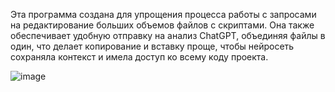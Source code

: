 Эта программа создана для упрощения процесса работы с запросами на редактирование больших объемов файлов с скриптами. Она также обеспечивает удобную отправку на анализ ChatGPT, объединяя файлы в один, что делает копирование и вставку проще, чтобы нейросеть сохраняла контекст и имела доступ ко всему коду проекта.


![image](https://github.com/AlexeiKonev/sumator/assets/96721680/5e8179b6-ed0a-4e59-8088-2630e6f7034a)
